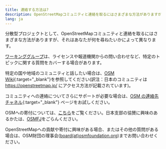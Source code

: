 ```yaml
---
title: 連絡する方法は?
description: OpenStreetMapコミュニティと連絡を取るにはさまざまな方法がありますが、それはあなたが何について尋ねたいかによって異なります。
lang: ja
---
```


分散型プロジェクトとして、OpenStreetMapコミュニティと連絡を取るにはさまざまな方法がありますが、それはあなたが何を尋ねたいかによって異なります。

[ワーキンググループ](/about-osm-community/working-groups.md)は、ライセンスや報道機関からの問い合わせなど、特定のトピックに関する質問をカバーする場合があります。

特定の国や地域のコミュニティと話したい場合は、[OSM Wiki](https://wiki.openstreetmap.org){:target="_blank"}を参照してください(訳注：日本のコミュニティは https://openstreetmap.jp/ にアクセス方法が記載されています)。

コミュニティへの連絡についてさらにサポートが必要な場合は、[OSM の連絡先チャネル](https://wiki.openstreetmap.org/wiki/Contact_channels){:target="_blank"} ページをお試しください。

OSMへの寄付については、[こちら](/about-osm-community/donate-to-osm.md)をご覧ください。日本支部の協賛に興味のあるかたは、[OSMFJ](https://www.osmf.jp)をごらんください。

OpenStreetMapへの貢献や寄付に興味がある場合、またはその他の質問がある場合は、OSM財団の理事会([board(at)osmfoundation.org](mailto:board@osmfoundation.org))までお問い合わせください。
